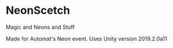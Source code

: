 # NeonScetch
Magic and Neons and Stuff

Made for Automat's Neon event.
Uses Unity version 2019.2.0a11
